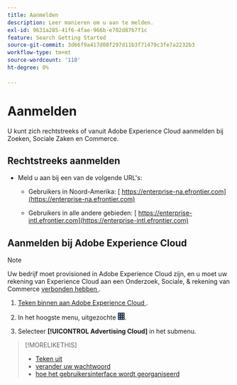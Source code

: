 ```yaml
---
title: Aanmelden
description: Leer manieren om u aan te melden.
exl-id: 9631a285-41f6-4fae-966b-e702d87b7f1c
feature: Search Getting Started
source-git-commit: 3d66f9a417d08f297d11b3f71479c3fe7a2232b3
workflow-type: tm+mt
source-wordcount: '110'
ht-degree: 0%

---
```


# Aanmelden

U kunt zich rechtstreeks of vanuit Adobe Experience Cloud aanmelden bij Zoeken, Sociale Zaken en Commerce.

## Rechtstreeks aanmelden

* Meld u aan bij een van de volgende URL&#39;s:

   * Gebruikers in Noord-Amerika: [ https://enterprise-na.efrontier.com](https://enterprise-na.efrontier.com)

   * Gebruikers in alle andere gebieden: [ https://enterprise-intl.efrontier.com](https://enterprise-intl.efrontier.com)

## Aanmelden bij Adobe Experience Cloud

>[!NOTE]
>
>Uw bedrijf moet provisioned in Adobe Experience Cloud zijn, en u moet uw rekening van Experience Cloud aan een Onderzoek, Sociale, &amp; rekening van Commerce [ verbonden hebben ](https://experiencecloud.adobe.com/resources/help/en_US/mcloud/organizations.html).

1. [ Teken binnen aan Adobe Experience Cloud ](https://experienceleague.adobe.com/docs/core-services/interface/experience-cloud.html?lang=nl-NL#signin).

1. In het hoogste menu, uitgezochte ![&#128279;](/help/search-social-commerce/assets/menu-icon.png " oplossingsselecteur 1&rbrace; oplossingsselecteur ").

1. Selecteer **[!UICONTROL Advertising Cloud]** in het submenu.

>[!MORELIKETHIS]
>
>* [ Teken uit ](log-out.md)
>* [ verander uw wachtwoord ](/help/search-social-commerce/tools/password-change.md)
>* [ hoe het gebruikersinterface wordt georganiseerd ](user-interface.md)
